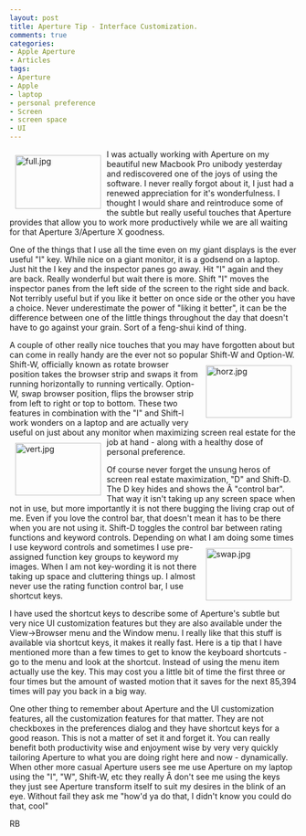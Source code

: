 ```yaml
---
layout: post
title: Aperture Tip - Interface Customization.
comments: true
categories:
- Apple Aperture
- Articles
tags:
- Aperture
- Apple
- laptop
- personal preference
- Screen
- screen space
- UI
---
```

<a rel="lightbox" href="/wp-content/uploads/2009/11/full.jpg"><img title="full.jpg" src="/wp-content/uploads/2009/11/.thumbs/.full.jpg" border="0" alt="full.jpg" hspace="10" vspace="10" width="150" height="94" align="left" /></a>I was actually working with Aperture on my beautiful new Macbook Pro unibody yesterday and rediscovered one of the joys of using the software. I never really forgot about it, I just had a renewed appreciation for it's wonderfulness. I thought I would share and reintroduce some of the subtle but really useful touches that Aperture provides that allow you to work more productively while we are all waiting for that Aperture 3/Aperture X goodness.

One of the things that I use all the time even on my giant displays is the ever useful "I" key. While nice on a giant monitor, it is a godsend on a laptop. Just hit the I key and the inspector panes go away. Hit "I" again and they are back. Really wonderful but wait there is more. Shift "I" moves the inspector panes from the left side of the screen to the right side and back. Not terribly useful but if you like it better on once side or the other you have a choice. Never underestimate the power of "liking it better", it can be the difference between one of the little things throughout the day that doesn't have to go against your grain. Sort of a feng-shui kind of thing.

A couple of other really nice touches that you may have forgotten about but can come in really handy are the ever not so popular Shift-W and Option-W. Shift-W, officially known as rotate<a rel="lightbox" href="/wp-content/uploads/2009/11/horz.jpg"><img title="horz.jpg" src="/wp-content/uploads/2009/11/.thumbs/.horz.jpg" border="0" alt="horz.jpg" hspace="10" vspace="10" width="150" height="92" align="right" /></a> browser position takes the browser strip and swaps it from running horizontally to running vertically. Option-W, swap browser position, flips the browser strip from left to right or top to bottom. These two features in combination with the "I" and Shift-I work wonders on a laptop and are actually very useful on just about any monitor when maximizing screen real estate <a rel="lightbox" href="/wp-content/uploads/2009/11/vert.jpg"><img title="vert.jpg" src="/wp-content/uploads/2009/11/.thumbs/.vert.jpg" border="0" alt="vert.jpg" hspace="10" vspace="10" width="150" height="92" align="left" /></a>for the job at hand - along with a healthy dose of personal preference.

Of course never forget the unsung heros of screen real estate maximization, "D" and Shift-D. The D key hides and shows the Â "control bar". That way it isn't taking up any screen space when not in use, but more importantly it is not there bugging the living crap out of me. Even if you love the control bar, that doesn't mean it has to be there when you are not using it. Shift-D toggles the control bar between rating functions and keyword controls. Depending on what I am doing some times I use keyword controls and<a rel="lightbox" href="/wp-content/uploads/2009/11/swap.jpg"><img title="swap.jpg" src="/wp-content/uploads/2009/11/.thumbs/.swap.jpg" border="0" alt="swap.jpg" hspace="10" vspace="10" width="150" height="92" align="right" /></a> sometimes I use pre-assigned function key groups to keyword my images. When I am not key-wording it is not there taking up space and cluttering things up. I almost never use the rating function control bar, I use shortcut keys.

I have used the shortcut keys to describe some of Aperture's subtle but very nice UI customization features but they are also available under the View-&gt;Browser menu and the Window menu. I really like that this stuff is available via shortcut keys, it makes it really fast. Here is a tip that I have mentioned more than a few times to get to know the keyboard shortcuts - go to the menu and look at the shortcut. Instead of using the menu item actually use the key. This may cost you a little bit of time the first three or four times but the amount of wasted motion that it saves for the next 85,394 times will pay you back in a big way.

One other thing to remember about Aperture and the UI customization features, all the customization features for that matter. They are not checkboxes in the preferences dialog and they have shortcut keys for a good reason. This is not a matter of set it and forget it. You can really benefit both productivity wise and enjoyment wise by very very quickly tailoring Aperture to what you are doing right here and now - dynamically. When other more casual Aperture users see me use Aperture on my laptop using the "I", "W", Shift-W, etc they really Â don't see me using the keys they just see Aperture transform itself to suit my desires in the blink of an eye. Without fail they ask me "how'd ya do that, I didn't know you could do that, cool"

RB